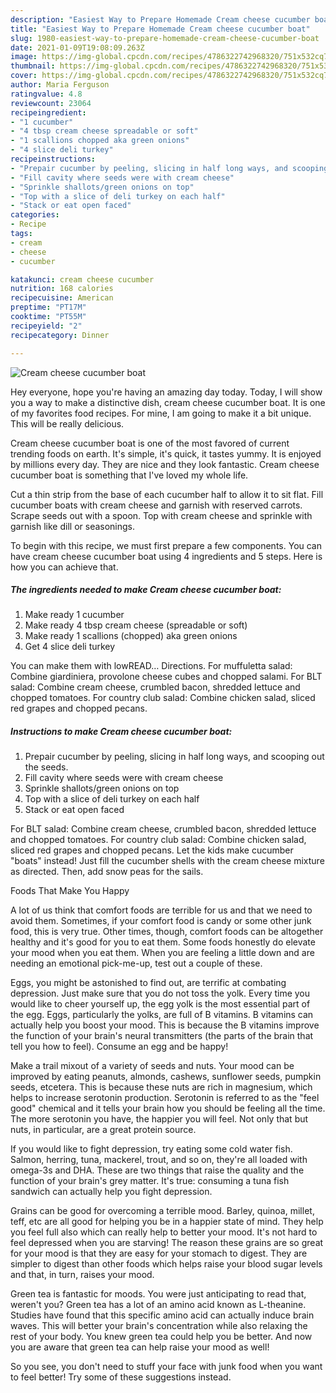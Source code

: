 ```yaml
---
description: "Easiest Way to Prepare Homemade Cream cheese cucumber boat"
title: "Easiest Way to Prepare Homemade Cream cheese cucumber boat"
slug: 1980-easiest-way-to-prepare-homemade-cream-cheese-cucumber-boat
date: 2021-01-09T19:08:09.263Z
image: https://img-global.cpcdn.com/recipes/4786322742968320/751x532cq70/cream-cheese-cucumber-boat-recipe-main-photo.jpg
thumbnail: https://img-global.cpcdn.com/recipes/4786322742968320/751x532cq70/cream-cheese-cucumber-boat-recipe-main-photo.jpg
cover: https://img-global.cpcdn.com/recipes/4786322742968320/751x532cq70/cream-cheese-cucumber-boat-recipe-main-photo.jpg
author: Maria Ferguson
ratingvalue: 4.8
reviewcount: 23064
recipeingredient:
- "1 cucumber"
- "4 tbsp cream cheese spreadable or soft"
- "1 scallions chopped aka green onions"
- "4 slice deli turkey"
recipeinstructions:
- "Prepair cucumber by peeling, slicing in half long ways, and scooping out the seeds."
- "Fill cavity where seeds were with cream cheese"
- "Sprinkle shallots/green onions on top"
- "Top with a slice of deli turkey on each half"
- "Stack or eat open faced"
categories:
- Recipe
tags:
- cream
- cheese
- cucumber

katakunci: cream cheese cucumber 
nutrition: 168 calories
recipecuisine: American
preptime: "PT17M"
cooktime: "PT55M"
recipeyield: "2"
recipecategory: Dinner

---
```



![Cream cheese cucumber boat](https://img-global.cpcdn.com/recipes/4786322742968320/751x532cq70/cream-cheese-cucumber-boat-recipe-main-photo.jpg)

Hey everyone, hope you're having an amazing day today. Today, I will show you a way to make a distinctive dish, cream cheese cucumber boat. It is one of my favorites food recipes. For mine, I am going to make it a bit unique. This will be really delicious.

Cream cheese cucumber boat is one of the most favored of current trending foods on earth. It's simple, it's quick, it tastes yummy. It is enjoyed by millions every day. They are nice and they look fantastic. Cream cheese cucumber boat is something that I've loved my whole life.

Cut a thin strip from the base of each cucumber half to allow it to sit flat. Fill cucumber boats with cream cheese and garnish with reserved carrots. Scrape seeds out with a spoon. Top with cream cheese and sprinkle with garnish like dill or seasonings.


To begin with this recipe, we must first prepare a few components. You can have cream cheese cucumber boat using 4 ingredients and 5 steps. Here is how you can achieve that.

<!--inarticleads1-->

##### The ingredients needed to make Cream cheese cucumber boat:

1. Make ready 1 cucumber
1. Make ready 4 tbsp cream cheese (spreadable or soft)
1. Make ready 1 scallions (chopped) aka green onions
1. Get 4 slice deli turkey


You can make them with lowREAD… Directions. For muffuletta salad: Combine giardiniera, provolone cheese cubes and chopped salami. For BLT salad: Combine cream cheese, crumbled bacon, shredded lettuce and chopped tomatoes. For country club salad: Combine chicken salad, sliced red grapes and chopped pecans. 

<!--inarticleads2-->

##### Instructions to make Cream cheese cucumber boat:

1. Prepair cucumber by peeling, slicing in half long ways, and scooping out the seeds.
1. Fill cavity where seeds were with cream cheese
1. Sprinkle shallots/green onions on top
1. Top with a slice of deli turkey on each half
1. Stack or eat open faced


For BLT salad: Combine cream cheese, crumbled bacon, shredded lettuce and chopped tomatoes. For country club salad: Combine chicken salad, sliced red grapes and chopped pecans. Let the kids make cucumber &#34;boats&#34; instead! Just fill the cucumber shells with the cream cheese mixture as directed. Then, add snow peas for the sails. 

Foods That Make You Happy


A lot of us think that comfort foods are terrible for us and that we need to avoid them. Sometimes, if your comfort food is candy or some other junk food, this is very true. Other times, though, comfort foods can be altogether healthy and it's good for you to eat them. Some foods honestly do elevate your mood when you eat them. When you are feeling a little down and are needing an emotional pick-me-up, test out a couple of these.

Eggs, you might be astonished to find out, are terrific at combating depression. Just make sure that you do not toss the yolk. Every time you would like to cheer yourself up, the egg yolk is the most essential part of the egg. Eggs, particularly the yolks, are full of B vitamins. B vitamins can actually help you boost your mood. This is because the B vitamins improve the function of your brain's neural transmitters (the parts of the brain that tell you how to feel). Consume an egg and be happy!

Make a trail mixout of a variety of seeds and nuts. Your mood can be improved by eating peanuts, almonds, cashews, sunflower seeds, pumpkin seeds, etcetera. This is because these nuts are rich in magnesium, which helps to increase serotonin production. Serotonin is referred to as the "feel good" chemical and it tells your brain how you should be feeling all the time. The more serotonin you have, the happier you will feel. Not only that but nuts, in particular, are a great protein source.

If you would like to fight depression, try eating some cold water fish. Salmon, herring, tuna, mackerel, trout, and so on, they're all loaded with omega-3s and DHA. These are two things that raise the quality and the function of your brain's grey matter. It's true: consuming a tuna fish sandwich can actually help you fight depression. 

Grains can be good for overcoming a terrible mood. Barley, quinoa, millet, teff, etc are all good for helping you be in a happier state of mind. They help you feel full also which can really help to better your mood. It's not hard to feel depressed when you are starving! The reason these grains are so great for your mood is that they are easy for your stomach to digest. They are simpler to digest than other foods which helps raise your blood sugar levels and that, in turn, raises your mood.

Green tea is fantastic for moods. You were just anticipating to read that, weren't you? Green tea has a lot of an amino acid known as L-theanine. Studies have found that this specific amino acid can actually induce brain waves. This will better your brain's concentration while also relaxing the rest of your body. You knew green tea could help you be better. And now you are aware that green tea can help raise your mood as well!

So you see, you don't need to stuff your face with junk food when you want to feel better! Try  some  of  these  suggestions  instead.

